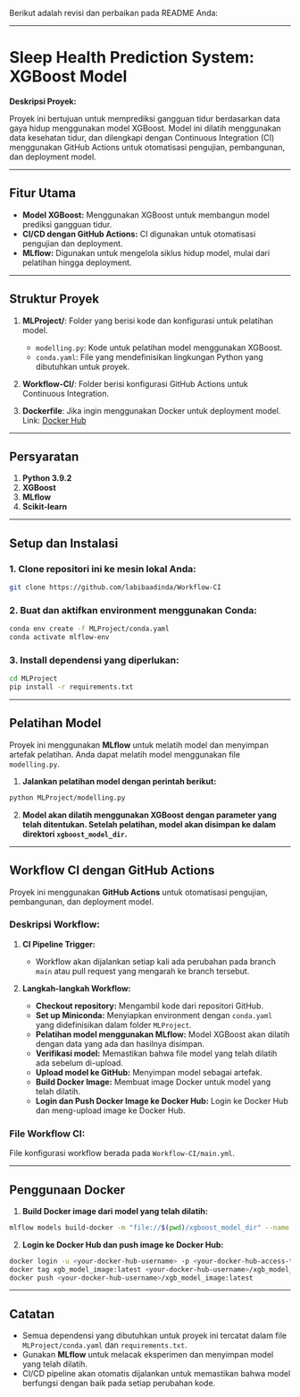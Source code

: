 Berikut adalah revisi dan perbaikan pada README Anda:

---

# **Sleep Health Prediction System: XGBoost Model**

**Deskripsi Proyek:**

Proyek ini bertujuan untuk memprediksi gangguan tidur berdasarkan data gaya hidup menggunakan model XGBoost. Model ini dilatih menggunakan data kesehatan tidur, dan dilengkapi dengan Continuous Integration (CI) menggunakan GitHub Actions untuk otomatisasi pengujian, pembangunan, dan deployment model.

---

## **Fitur Utama**

* **Model XGBoost:** Menggunakan XGBoost untuk membangun model prediksi gangguan tidur.
* **CI/CD dengan GitHub Actions:** CI digunakan untuk otomatisasi pengujian dan deployment.
* **MLflow:** Digunakan untuk mengelola siklus hidup model, mulai dari pelatihan hingga deployment.

---

## **Struktur Proyek**

1. **MLProject/**: Folder yang berisi kode dan konfigurasi untuk pelatihan model.

   * `modelling.py`: Kode untuk pelatihan model menggunakan XGBoost.
   * `conda.yaml`: File yang mendefinisikan lingkungan Python yang dibutuhkan untuk proyek.
2. **Workflow-CI/**: Folder berisi konfigurasi GitHub Actions untuk Continuous Integration.
3. **Dockerfile**: Jika ingin menggunakan Docker untuk deployment model.
   Link: [Docker Hub](https://hub.docker.com/r/labibaadinda/xgb_model_image)

---

## **Persyaratan**

1. **Python 3.9.2**
2. **XGBoost**
3. **MLflow**
4. **Scikit-learn**

---

## **Setup dan Instalasi**

### 1. Clone repositori ini ke mesin lokal Anda:

```bash
git clone https://github.com/labibaadinda/Workflow-CI
```

### 2. Buat dan aktifkan environment menggunakan Conda:

```bash
conda env create -f MLProject/conda.yaml
conda activate mlflow-env
```

### 3. Install dependensi yang diperlukan:

```bash
cd MLProject
pip install -r requirements.txt
```

---

## **Pelatihan Model**

Proyek ini menggunakan **MLflow** untuk melatih model dan menyimpan artefak pelatihan. Anda dapat melatih model menggunakan file `modelling.py`.

1. **Jalankan pelatihan model dengan perintah berikut:**

```bash
python MLProject/modelling.py
```

2. **Model akan dilatih menggunakan XGBoost dengan parameter yang telah ditentukan. Setelah pelatihan, model akan disimpan ke dalam direktori `xgboost_model_dir`.**

---

## **Workflow CI dengan GitHub Actions**

Proyek ini menggunakan **GitHub Actions** untuk otomatisasi pengujian, pembangunan, dan deployment model.

### Deskripsi Workflow:

1. **CI Pipeline Trigger:**

   * Workflow akan dijalankan setiap kali ada perubahan pada branch `main` atau pull request yang mengarah ke branch tersebut.

2. **Langkah-langkah Workflow:**

   * **Checkout repository:** Mengambil kode dari repositori GitHub.
   * **Set up Miniconda:** Menyiapkan environment dengan `conda.yaml` yang didefinisikan dalam folder `MLProject`.
   * **Pelatihan model menggunakan MLflow:** Model XGBoost akan dilatih dengan data yang ada dan hasilnya disimpan.
   * **Verifikasi model:** Memastikan bahwa file model yang telah dilatih ada sebelum di-upload.
   * **Upload model ke GitHub:** Menyimpan model sebagai artefak.
   * **Build Docker Image:** Membuat image Docker untuk model yang telah dilatih.
   * **Login dan Push Docker Image ke Docker Hub:** Login ke Docker Hub dan meng-upload image ke Docker Hub.

### File Workflow CI:

File konfigurasi workflow berada pada `Workflow-CI/main.yml`.

---

## **Penggunaan Docker**

1. **Build Docker image dari model yang telah dilatih:**

```bash
mlflow models build-docker -m "file://$(pwd)/xgboost_model_dir" --name xgb_model_image
```

2. **Login ke Docker Hub dan push image ke Docker Hub:**

```bash
docker login -u <your-docker-hub-username> -p <your-docker-hub-access-token>
docker tag xgb_model_image:latest <your-docker-hub-username>/xgb_model_image:latest
docker push <your-docker-hub-username>/xgb_model_image:latest
```

---


## **Catatan**

* Semua dependensi yang dibutuhkan untuk proyek ini tercatat dalam file `MLProject/conda.yaml` dan `requirements.txt`.
* Gunakan **MLflow** untuk melacak eksperimen dan menyimpan model yang telah dilatih.
* CI/CD pipeline akan otomatis dijalankan untuk memastikan bahwa model berfungsi dengan baik pada setiap perubahan kode.

